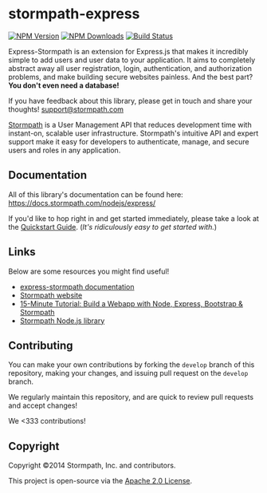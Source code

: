 # stormpath-express

[![NPM Version](https://img.shields.io/npm/v/express-stormpath.svg?style=flat)](https://npmjs.org/package/express-stormpath)
[![NPM Downloads](http://img.shields.io/npm/dm/express-stormpath.svg?style=flat)](https://npmjs.org/package/express-stormpath)
[![Build Status](https://img.shields.io/travis/stormpath/express-stormpath.svg?style=flat)](https://travis-ci.org/stormpath/express-stormpath)

Express-Stormpath is an extension for Express.js that makes it incredibly
simple to add users and user data to your application.  It aims to completely
abstract away all user registration, login, authentication, and authorization
problems, and make building secure websites painless.  And the best part?
**You don't even need a database!**

If you have feedback about this library, please get in touch and share your
thoughts!  [support@stormpath.com](mailto:support@stormpath.com)

[Stormpath](https://stormpath.com) is a User Management API that reduces
development time with instant-on, scalable user infrastructure.  Stormpath's
intuitive API and expert support make it easy for developers to authenticate,
manage, and secure users and roles in any application.


## Documentation

All of this library's documentation can be found here: https://docs.stormpath.com/nodejs/express/

If you'd like to hop right in and get started immediately, please take a look at
the [Quickstart Guide](https://docs.stormpath.com/nodejs/express/quickstart.html).
(*It's ridiculously easy to get started with.*)


## Links

Below are some resources you might find useful!

- [express-stormpath documentation](http://docs.stormpath.com/nodejs/express/)
- [Stormpath website](https://stormpath.com)
- [15-Minute Tutorial: Build a Webapp with Node, Express, Bootstrap & Stormpath](https://stormpath.com/blog/build-nodejs-express-stormpath-app/)
- [Stormpath Node.js library](https://github.com/stormpath/stormpath-sdk-node)


## Contributing

You can make your own contributions by forking the `develop` branch of this
repository, making your changes, and issuing pull request on the `develop` branch.

We regularly maintain this repository, and are quick to review pull requests
and accept changes!

We <333 contributions!


## Copyright

Copyright &copy;2014 Stormpath, Inc. and contributors.

This project is open-source via the [Apache 2.0 License](http://www.apache.org/licenses/LICENSE-2.0).
